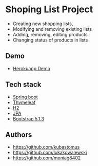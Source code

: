 # Shoping List Project

- Creating new shopping lists,
- Modifying and removing existing lists
- Adding, removing, editing products
- Changing status of products in lists


## Demo
- [Herokuapp Demo](https://shoping-list-102group.herokuapp.com)

## Tech stack

- [Spring boot](https://spring.io/projects/spring-boot)
- [Thymeleaf](https://www.thymeleaf.org/)
- [H2](https://www.h2database.com/html/main.html)
- [JPA](https://spring.io/projects/spring-data-jpa)
- [Bootstrap 5.1.3](https://getbootstrap.com/docs/5.1/getting-started/introduction/)

## Authors

- https://github.com/kubastomus
- https://github.com/lukakowalewski
- https://github.com/moniag8402
